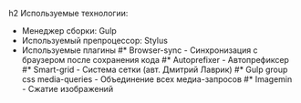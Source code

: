 h2 Используемые технологии:

* Менеджер сборки: Gulp
* Используемый препроцессор: Stylus
* Используемые плагины
#* Browser-sync - Синхронизация с браузером после сохранения кода
#* Autoprefixer - Автопрефиксер
#* Smart-grid - Система сетки (авт. Дмитрий Лаврик)
#* Gulp group css media-queries - Объединение всех медиа-запросов
#* Imagemin - Сжатие изображений
